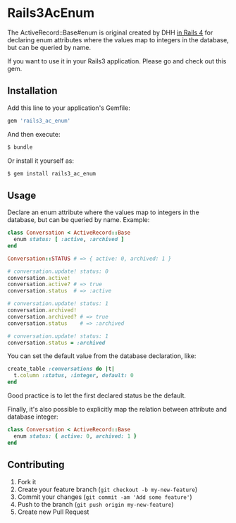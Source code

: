 # Rails3AcEnum
The ActiveRecord::Base#enum is original created by DHH [in Rails
4](https://github.com/rails/rails/commit/db41eb8a6ea88b854bf5cd11070ea4245e1639c5#commitcomment-4496447) for declaring enum attributes where the values map to integers in the database, but can be queried by name.

If you want to use it in your Rails3 application. Please go and check out this gem.


## Installation

Add this line to your application's Gemfile:

```ruby
gem 'rails3_ac_enum'
```

And then execute:

```sh
$ bundle
```

Or install it yourself as:

```sh
$ gem install rails3_ac_enum
```

## Usage

 Declare an enum attribute where the values map to integers in the database, but can be queried by name. Example:

```ruby
class Conversation < ActiveRecord::Base
  enum status: [ :active, :archived ]
end

Conversation::STATUS # => { active: 0, archived: 1 }

# conversation.update! status: 0
conversation.active!
conversation.active? # => true
conversation.status  # => :active

# conversation.update! status: 1
conversation.archived!
conversation.archived? # => true
conversation.status    # => :archived

# conversation.update! status: 1
conversation.status = :archived
```

 You can set the default value from the database declaration, like:

```ruby
create_table :conversations do |t|
  t.column :status, :integer, default: 0
end
```

 Good practice is to let the first declared status be the default.

 Finally, it's also possible to explicitly map the relation between attribute and database integer:

```ruby
class Conversation < ActiveRecord::Base
  enum status: { active: 0, archived: 1 }
end
```


## Contributing

1. Fork it
2. Create your feature branch (`git checkout -b my-new-feature`)
3. Commit your changes (`git commit -am 'Add some feature'`)
4. Push to the branch (`git push origin my-new-feature`)
5. Create new Pull Request


